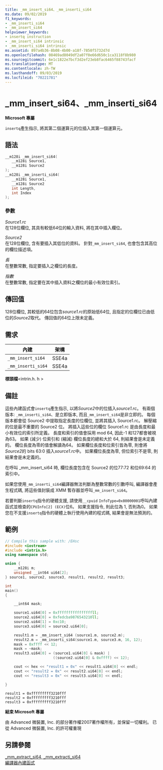 ```yaml
---
title: _mm_insert_si64、_mm_inserti_si64
ms.date: 09/02/2019
f1_keywords:
- _mm_inserti_si64
- _mm_insert_si64
helpviewer_keywords:
- insertq instruction
- _mm_insert_si64 intrinsic
- _mm_inserti_si64 intrinsic
ms.assetid: 897a4b36-8b08-4b00-a18f-7850f5732d7d
ms.openlocfilehash: 08469ad8049df2a07f0e66d650c1ca3118f8b980
ms.sourcegitcommit: 6e1c1822e7bcf3d2ef23eb8fac6465f88743facf
ms.translationtype: MT
ms.contentlocale: zh-TW
ms.lasthandoff: 09/03/2019
ms.locfileid: "70221781"
---
```

# <a name="_mm_insert_si64-_mm_inserti_si64"></a>_mm_insert_si64、_mm_inserti_si64

**Microsoft 專屬**

`insertq`產生指示, 將其第二個運算元的位插入其第一個運算元。

## <a name="syntax"></a>語法

```C
__m128i _mm_insert_si64(
   __m128i Source1,
   __m128i Source2
);
__m128i _mm_inserti_si64(
   __m128i Source1,
   __m128i Source2
   int Length,
   int Index
);
```

### <a name="parameters"></a>參數

*Source1.rc*\
在128位欄位, 其具有較低64位的輸入資料, 將在其中插入欄位。

*Source2*\
在128位欄位, 含有要插入其低位的資料。  針對`_mm_insert_si64`, 也會包含其高位的欄位描述項。

*長*\
在整數常數, 指定要插入之欄位的長度。

*指數*\
在整數常數, 指定要在其中插入資料之欄位的最小有效位索引。

## <a name="return-value"></a>傳回值

128位欄位, 其較低的64位包含*source1.rc*的原始低64位, 且指定的位欄位已由低位的*Source2*取代。 傳回值的64位上限未定義。

## <a name="requirements"></a>需求

|內建|架構|
|---------------|------------------|
|`_mm_insert_si64`|SSE4a|
|`_mm_inserti_si64`|SSE4a|

**標頭檔**\<intrin.h. h >

## <a name="remarks"></a>備註

這些內建函式會`insertq`產生指示, 以將*Source2*中的位插入*source1.rc*。 有兩個版本: `_mm_inserti_si64`、是立即版本, 而且`_mm_insert_si64`是非立即的。 每個版本都會從 Source2 中提取指定長度的位欄位, 並將其插入 Source1.rc。  解壓縮的位是最不重要的 Source2 位。  將插入這些位的欄位 Source1.rc 是由長度和最小有效位的索引所定義。  長度和索引的值會採用 mod 64, 因此-1 和127都會被視為63。 如果 (減少) 位索引和 (縮減) 欄位長度的總和大於 64, 則結果會是未定義的。 欄位長度為零的值會解讀為64。 如果欄位長度和位索引皆為零, 則會將*Source2*的 bits 63:0 插入*source1.rc*中。 如果欄位長度為零, 但位索引不是零, 則結果會是未定義的。

在呼叫 _mm_insert_si64 時, 欄位長度包含在 Source2 的位77:72 和位69:64 的索引中。

如果您使用`_mm_inserti_si64`編譯器無法判斷為整數常數的引數呼叫, 編譯器會產生程式碼, 將這些值封裝成 XMM 暫存器並呼叫`_mm_insert_si64`。

若要判斷`insertq`指令的硬體支援, 請使用`__cpuid` `InfoType=0x80000001`呼叫內建函式並檢查的`CPUInfo[2] (ECX)`位6。 如果支援指令, 則此位為 1, 否則為0。 如果您在不支援`insertq`指令的硬體上執行使用內建的程式碼, 結果會是無法預測的。

## <a name="example"></a>範例

```cpp
// Compile this sample with: /EHsc
#include <iostream>
#include <intrin.h>
using namespace std;

union {
    __m128i m;
    unsigned __int64 ui64[2];
} source1, source2, source3, result1, result2, result3;

int
main()
{

    __int64 mask;

    source1.ui64[0] = 0xffffffffffffffffll;
    source2.ui64[0] = 0xfedcba9876543210ll;
    source2.ui64[1] = 0xc10;
    source3.ui64[0] = source2.ui64[0];

    result1.m = _mm_insert_si64 (source1.m, source2.m);
    result2.m = _mm_inserti_si64(source1.m, source3.m, 16, 12);
    mask = 0xffff << 12;
    mask = ~mask;
    result3.ui64[0] = (source1.ui64[0] & mask) |
                      ((source2.ui64[0] & 0xffff) << 12);

    cout << hex << "result1 = 0x" << result1.ui64[0] << endl;
    cout << "result2 = 0x" << result2.ui64[0] << endl;
    cout << "result3 = 0x" << result3.ui64[0] << endl;

}
```

```Output
result1 = 0xfffffffff3210fff
result2 = 0xfffffffff3210fff
result3 = 0xfffffffff3210fff
```

**結束 Microsoft 專屬**

由 Advanced 微裝置, Inc. 的部分著作權2007著作權所有，並保留一切權利。 已從 Advanced 微裝置, Inc. 的許可權重現

## <a name="see-also"></a>另請參閱

[_mm_extract_si64, _mm_extracti_si64](../intrinsics/mm-extract-si64-mm-extracti-si64.md)\
[編譯器內建函式](../intrinsics/compiler-intrinsics.md)
